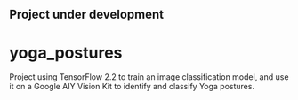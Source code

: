 ## Project under development

# yoga_postures
Project using TensorFlow 2.2 to train an image classification model, and use it on a Google AIY Vision Kit to identify and classify Yoga postures.
